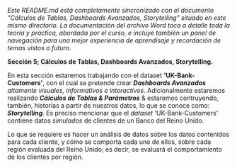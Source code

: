 _Este README.md está completamente sincronizado con el documento "Cálculos de Tablas, Dashboards Avanzados, Storytelling" situado en este mismo directorio. La documentación del archivo Word toca a detalle toda la teoría y práctica, abordada por el curso, e incluye también un panel de navegación para una mejor experiencia de aprendisaje y recordación de temas vistos a futuro._

**Sección 5; Cálculos de Tablas, Dashboards Avanzados, Storytelling.**

En esta sección estaremos trabajando con el dataset **'UK-Bank-Customers'**, con el cual se pretende crear _**Dashboards Avanzados** altamente visuales, informativos e interactivos_. Adicionalmente estaremos realizando _**Cálculos de Tablas & Parámetros**_ & estaremos contruyendo, también, historias a partir de nuestros datos, lo que se conoce como: _**Storytelling**_. Es preciso mencionar que el _dataset_ 'UK-Bank-Customers' contiene datos _simulados_ de clientes de un Banco del Reino Unido. 

Lo que se requiere es hacer un análisis de datos sobre los datos contenidos para cada cliente, y cómo se comporta cada uno de ellos, sobre cada región evaluada del Reino Unido; es decir, se evaluará el comportamiento de los clientes por región.
